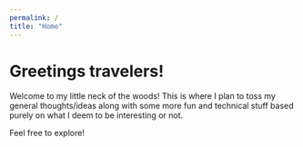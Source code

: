 ```yaml
---
permalink: /
title: "Home"
---
```

# Greetings travelers!
Welcome to my little neck of the woods! This is where I plan to toss my general thoughts/ideas along with some more fun and technical stuff based purely on what I deem to be interesting or not.

Feel free to explore!